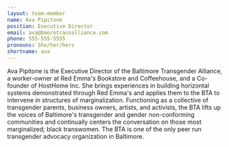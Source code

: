 ```yaml
---
layout: team-member
name: Ava Pipitone
position: Executive Director
email: ava@bmoretransalliance.com
phone: 555-555-5555
pronouns: She/her/hers
shortname: ava
---
```


Ava Pipitone is the Executive Director of the Baltimore Transgender Alliance, a worker-owner at Red Emma's Bookstore and Coffeehouse, and a Co-founder of HostHome Inc. She brings experiences in building horizontal systems demonstrated through Red Emma's and applies them to the BTA to intervene in structures of marginalization. Functioning as a collective of transgender parents, business owners, artists, and activists, the BTA lifts up the voices of Baltimore's transgender and gender non-conforming communities and continually centers the conversation on those most marginalized; black transwomen. The BTA is one of the only peer run transgender advocacy organization in Baltimore.
